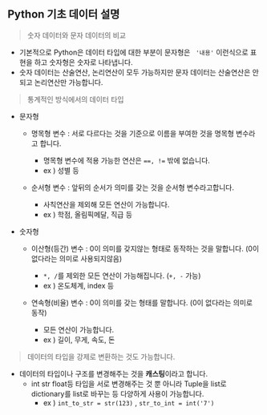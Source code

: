 ## Python 기초 데이터 설명

> 숫자 데이터와 문자 데이터의 비교

* 기본적으로 Python은 데이터 타입에 대한 부분이 문자형은 ` '내용'` 이런식으로 표현을 하고 숫자형은 숫자로 나타냅니다.
* 숫자 데이터는 산술연산, 논리연산이 모두 가능하지만 문자 데이터는 산술연산은 안되고 논리연산만 가능합니다.



> 통계적인 방식에서의 데이터 타입

* 문자형 

  * 명목형 변수 : 서로 다르다는 것을 기준으로 이름을 부여한 것을 명목형 변수라고 합니다. 
    * 명목형 변수에 적용 가능한 연산은 `==, !=` 밖에 없습니다.
    * ex ) 성별 등

  * 순서형 변수 : 앞뒤의 순서가 의미를 갖는 것을 순서형 변수라고합니다. 
    * 사칙연산을 제외해 모든 연산이 가능합니다.
    * ex ) 학점, 올림픽메달, 직급 등

* 숫자형

  * 이산형(등간) 변수 : 0이 의미를 갖지않는 형태로 동작하는 것을 말합니다. (0이 없다라는 의미로 사용되지않음)
    * `*, /`를 제외한 모든 연산이 가능해집니다. (`+, -` 가능)
    * ex ) 온도체계, index 등

  * 연속형(비율) 변수 : 0이 의미를 갖는 형태를 말합니다. (0이 없다라는 의미로 동작)
    * 모든 연산이 가능합니다.
    * ex ) 길이, 무게, 속도, 돈



> 데이터의 타입을 강제로 변환하는 것도 가능합니다.

* 데이터의 타입이나 구조를 변경해주는 것을 **캐스팅**이라고 합니다.
  * int str float등 타입을 서로 변경해주는 것 뿐 아니라 Tuple을 list로 dictionary를 list로 바꾸는 등 다양하게 사용이 가능합니다.
    * ex ) `int_to_str = str(123)` , `str_to_int = int('7')`